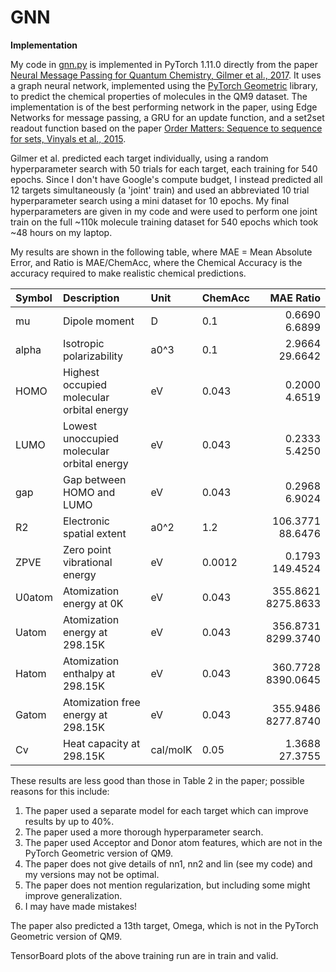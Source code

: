 # GNN
<b>Implementation</b>

My code in <a href=https://github.com/redonovan/GNN/blob/main/gnn.py>gnn.py</a> is implemented in PyTorch 1.11.0 directly from the paper <a href=https://arxiv.org/abs/1704.01212>Neural Message Passing for Quantum Chemistry, Gilmer et al., 2017</a>.  It uses a graph neural network, implemented using the <a href=https://pytorch-geometric.readthedocs.io/en/stable/index.html>PyTorch Geometric</a> library, to predict the chemical properties of molecules in the QM9 dataset.  The implementation is of the best performing network in the paper, using Edge Networks for message passing, a GRU for an update function, and a set2set readout function based on the paper <a href=https://arxiv.org/abs/1511.06391>Order Matters: Sequence to sequence for sets, Vinyals et al., 2015</a>.  

Gilmer et al. predicted each target individually, using a random hyperparameter search with 50 trials for each target, each training for 540 epochs.  Since I don't have Google's compute budget, I instead predicted all 12 targets simultaneously (a 'joint' train) and used an abbreviated 10 trial hyperparameter search using a mini dataset for 10 epochs.  My final hyperparameters are given in my code and were used to perform one joint train on the full ~110k molecule training dataset for 540 epochs which took ~48 hours on my laptop.

My results are shown in the following table, where MAE = Mean Absolute Error, and Ratio is MAE/ChemAcc, where the Chemical Accuracy is the accuracy required to make realistic chemical predictions.

| Symbol | Description                                 | Unit     | ChemAcc |   MAE       Ratio |
| :--    | :-------------------------------------------|:---------|:--------|------------------:|
| mu     | Dipole moment                               | D        | 0.1     |   0.6690     6.6899 |
| alpha  | Isotropic polarizability                    | a0^3     | 0.1     |   2.9664    29.6642 |
| HOMO   | Highest occupied molecular orbital energy   | eV       | 0.043   |   0.2000     4.6519 |
| LUMO   | Lowest unoccupied molecular orbital energy  | eV       | 0.043   |   0.2333     5.4250 |
| gap    | Gap between HOMO and LUMO                   | eV       | 0.043   |   0.2968     6.9024 |
| R2     | Electronic spatial extent                   | a0^2     | 1.2     | 106.3771    88.6476 |
| ZPVE   | Zero point vibrational energy               | eV       | 0.0012  |   0.1793   149.4524 |
| U0atom | Atomization energy at 0K                    | eV       | 0.043   | 355.8621  8275.8633 |
| Uatom  | Atomization energy at 298.15K               | eV       | 0.043   | 356.8731  8299.3740 |
| Hatom  | Atomization enthalpy at 298.15K             | eV       | 0.043   | 360.7728  8390.0645 |
| Gatom  | Atomization free energy at 298.15K          | eV       | 0.043   | 355.9486  8277.8740 |
| Cv     | Heat capacity at 298.15K                    | cal/molK | 0.05    |   1.3688    27.3755 |

These results are less good than those in Table 2 in the paper; possible reasons for this include:

1. The paper used a separate model for each target which can improve results by up to 40%.
2. The paper used a more thorough hyperparameter search.
3. The paper used Acceptor and Donor atom features, which are not in the PyTorch Geometric version of QM9.
4. The paper does not give details of nn1, nn2 and lin (see my code) and my versions may not be optimal.
5. The paper does not mention regularization, but including some might improve generalization.
6. I may have made mistakes!

The paper also predicted a 13th target, Omega, which is not in the PyTorch Geometric version of QM9.

TensorBoard plots of the above training run are in train and valid.
